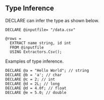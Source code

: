 ## Type Inference

DECLARE can infer the type as shown below.

```
DECLARE @inputfile= "/data.csv"

@rows =
  EXTRACT name string, id int
  FROM @inputfile
  USING Extractors.Csv();
```

Examples of type inference.

```
DECLARE @a = "Hello World"; // string
DECLARE @b = 'a'; // char
DECLARE @c = 2; // int
DECLARE @d = 2L; // long
DECLARE @d = 4.0f; // float
DECLARE @e = 5.0; // double
```



